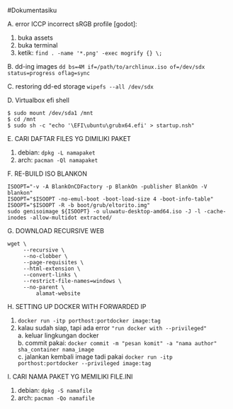#Dokumentasiku 

A. error ICCP incorrect sRGB profile [godot]:
  1. buka assets
  2. buka terminal
  3. ketik:
  `find . -name '*.png' -exec mogrify {} \;`

B. dd-ing images
  `dd bs=4M if=/path/to/archlinux.iso of=/dev/sdx status=progress oflag=sync`

C. restoring dd-ed storage
  `wipefs --all /dev/sdx`
  
D. Virtualbox efi shell 
  ```
  $ sudo mount /dev/sda1 /mnt
  $ cd /mnt
  $ sudo sh -c "echo '\EFI\ubuntu\grubx64.efi' > startup.nsh"
  ```

E. CARI DAFTAR FILES YG DIMILIKI PAKET
  1. debian: `dpkg -L namapaket`
  2. arch: `pacman -Ql namapaket`

F. RE-BUILD ISO BLANKON
```
ISOOPT="-v -A BlankOnCDFactory -p BlankOn -publisher BlankOn -V blankon"
ISOOPT="$ISOOPT -no-emul-boot -boot-load-size 4 -boot-info-table"
ISOOPT="$ISOOPT -R -b boot/grub/eltorito.img"
sudo genisoimage ${ISOOPT} -o uluwatu-desktop-amd64.iso -J -l -cache-inodes -allow-multidot extracted/
```

G. DOWNLOAD RECURSIVE WEB
```
wget \
     --recursive \
     --no-clobber \
     --page-requisites \
     --html-extension \
     --convert-links \
     --restrict-file-names=windows \
     --no-parent \
         alamat-website
```
         
H. SETTING UP DOCKER WITH FORWARDED IP
  1. `docker run -itp porthost:portdocker image:tag` 
  2. kalau sudah siap, tapi ada error `"run docker with --privileged"`  
  a. keluar lingkungan docker  
  b. commit pakai: `docker commit -m "pesan komit" -a "nama author" sha_container nama_image`  
  c. jalankan kembali image tadi pakai `docker run -itp porthost:portdocker --privileged image:tag`
    
I. CARI NAMA PAKET YG MEMILIKI FILE.INI
  1. debian: `dpkg -S namafile`
  2. arch: `pacman -Qo namafile`
